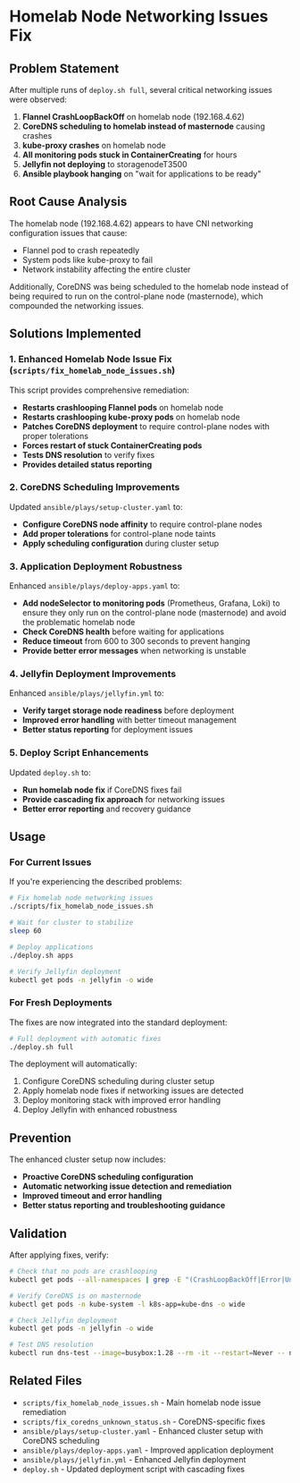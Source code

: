 # Homelab Node Networking Issues Fix

## Problem Statement

After multiple runs of `deploy.sh full`, several critical networking issues were observed:

1. **Flannel CrashLoopBackOff** on homelab node (192.168.4.62)
2. **CoreDNS scheduling to homelab instead of masternode** causing crashes
3. **kube-proxy crashes** on homelab node
4. **All monitoring pods stuck in ContainerCreating** for hours
5. **Jellyfin not deploying** to storagenodeT3500
6. **Ansible playbook hanging** on "wait for applications to be ready"

## Root Cause Analysis

The homelab node (192.168.4.62) appears to have CNI networking configuration issues that cause:
- Flannel pod to crash repeatedly
- System pods like kube-proxy to fail
- Network instability affecting the entire cluster

Additionally, CoreDNS was being scheduled to the homelab node instead of being required to run on the control-plane node (masternode), which compounded the networking issues.

## Solutions Implemented

### 1. Enhanced Homelab Node Issue Fix (`scripts/fix_homelab_node_issues.sh`)

This script provides comprehensive remediation:
- **Restarts crashlooping Flannel pods** on homelab node
- **Restarts crashlooping kube-proxy pods** on homelab node  
- **Patches CoreDNS deployment** to require control-plane nodes with proper tolerations
- **Forces restart of stuck ContainerCreating pods**
- **Tests DNS resolution** to verify fixes
- **Provides detailed status reporting**

### 2. CoreDNS Scheduling Improvements

Updated `ansible/plays/setup-cluster.yaml` to:
- **Configure CoreDNS node affinity** to require control-plane nodes
- **Add proper tolerations** for control-plane node taints
- **Apply scheduling configuration** during cluster setup

### 3. Application Deployment Robustness

Enhanced `ansible/plays/deploy-apps.yaml` to:
- **Add nodeSelector to monitoring pods** (Prometheus, Grafana, Loki) to ensure they only run on the control-plane node (masternode) and avoid the problematic homelab node
- **Check CoreDNS health** before waiting for applications
- **Reduce timeout** from 600 to 300 seconds to prevent hanging
- **Provide better error messages** when networking is unstable

### 4. Jellyfin Deployment Improvements  

Enhanced `ansible/plays/jellyfin.yml` to:
- **Verify target storage node readiness** before deployment
- **Improved error handling** with better timeout management
- **Better status reporting** for deployment issues

### 5. Deploy Script Enhancements

Updated `deploy.sh` to:
- **Run homelab node fix** if CoreDNS fixes fail
- **Provide cascading fix approach** for networking issues
- **Better error reporting** and recovery guidance

## Usage

### For Current Issues
If you're experiencing the described problems:

```bash
# Fix homelab node networking issues
./scripts/fix_homelab_node_issues.sh

# Wait for cluster to stabilize
sleep 60

# Deploy applications
./deploy.sh apps

# Verify Jellyfin deployment
kubectl get pods -n jellyfin -o wide
```

### For Fresh Deployments
The fixes are now integrated into the standard deployment:

```bash
# Full deployment with automatic fixes
./deploy.sh full
```

The deployment will automatically:
1. Configure CoreDNS scheduling during cluster setup
2. Apply homelab node fixes if networking issues are detected
3. Deploy monitoring stack with improved error handling
4. Deploy Jellyfin with enhanced robustness

## Prevention

The enhanced cluster setup now includes:
- **Proactive CoreDNS scheduling configuration**
- **Automatic networking issue detection and remediation**  
- **Improved timeout and error handling**
- **Better status reporting and troubleshooting guidance**

## Validation

After applying fixes, verify:

```bash
# Check that no pods are crashlooping
kubectl get pods --all-namespaces | grep -E "(CrashLoopBackOff|Error|Unknown)"

# Verify CoreDNS is on masternode
kubectl get pods -n kube-system -l k8s-app=kube-dns -o wide

# Check Jellyfin deployment
kubectl get pods -n jellyfin -o wide

# Test DNS resolution
kubectl run dns-test --image=busybox:1.28 --rm -it --restart=Never -- nslookup kubernetes.default
```

## Related Files

- `scripts/fix_homelab_node_issues.sh` - Main homelab node issue remediation
- `scripts/fix_coredns_unknown_status.sh` - CoreDNS-specific fixes
- `ansible/plays/setup-cluster.yaml` - Enhanced cluster setup with CoreDNS scheduling
- `ansible/plays/deploy-apps.yaml` - Improved application deployment
- `ansible/plays/jellyfin.yml` - Enhanced Jellyfin deployment
- `deploy.sh` - Updated deployment script with cascading fixes